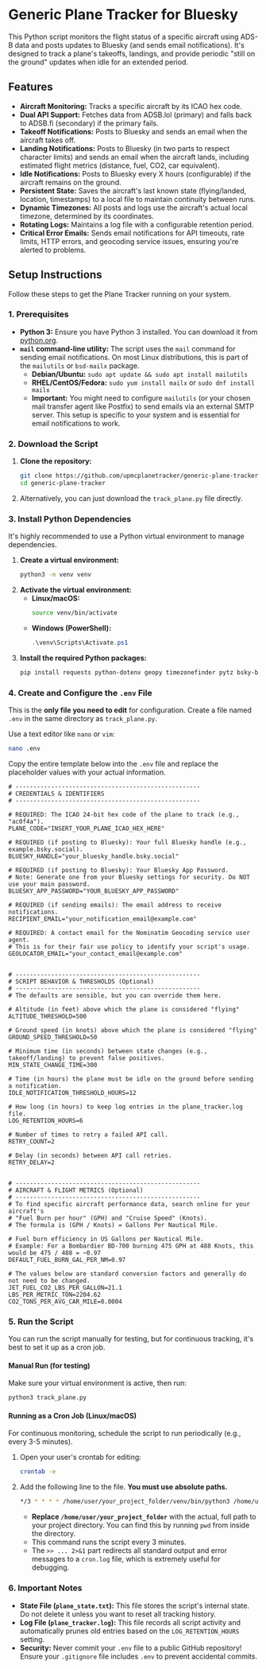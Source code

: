 # Generic Plane Tracker for Bluesky

This Python script monitors the flight status of a specific aircraft using ADS-B data and posts updates to Bluesky (and sends email notifications). It's designed to track a plane's takeoffs, landings, and provide periodic "still on the ground" updates when idle for an extended period.

## Features

* **Aircraft Monitoring:** Tracks a specific aircraft by its ICAO hex code.
* **Dual API Support:** Fetches data from ADSB.lol (primary) and falls back to ADSB.fi (secondary) if the primary fails.
* **Takeoff Notifications:** Posts to Bluesky and sends an email when the aircraft takes off.
* **Landing Notifications:** Posts to Bluesky (in two parts to respect character limits) and sends an email when the aircraft lands, including estimated flight metrics (distance, fuel, CO2, car equivalent).
* **Idle Notifications:** Posts to Bluesky every X hours (configurable) if the aircraft remains on the ground.
* **Persistent State:** Saves the aircraft's last known state (flying/landed, location, timestamps) to a local file to maintain continuity between runs.
* **Dynamic Timezones:** All posts and logs use the aircraft's actual local timezone, determined by its coordinates.
* **Rotating Logs:** Maintains a log file with a configurable retention period.
* **Critical Error Emails:** Sends email notifications for API timeouts, rate limits, HTTP errors, and geocoding service issues, ensuring you're alerted to problems.

## Setup Instructions

Follow these steps to get the Plane Tracker running on your system.

### 1. Prerequisites

* **Python 3:** Ensure you have Python 3 installed. You can download it from [python.org](https://www.python.org/downloads/).
* **`mail` command-line utility:** The script uses the `mail` command for sending email notifications. On most Linux distributions, this is part of the `mailutils` or `bsd-mailx` package.
    * **Debian/Ubuntu:** `sudo apt update && sudo apt install mailutils`
    * **RHEL/CentOS/Fedora:** `sudo yum install mailx` or `sudo dnf install mailx`
    * **Important:** You might need to configure `mailutils` (or your chosen mail transfer agent like Postfix) to send emails via an external SMTP server. This setup is specific to your system and is essential for email notifications to work.

### 2. Download the Script

1.  **Clone the repository:**
    ```bash
    git clone https://github.com/upmcplanetracker/generic-plane-tracker.git
    cd generic-plane-tracker
    ```
2.  Alternatively, you can just download the `track_plane.py` file directly.

### 3. Install Python Dependencies

It's highly recommended to use a Python virtual environment to manage dependencies.

1.  **Create a virtual environment:**
    ```bash
    python3 -m venv venv
    ```
2.  **Activate the virtual environment:**
    * **Linux/macOS:**
        ```bash
        source venv/bin/activate
        ```
    * **Windows (PowerShell):**
        ```powershell
        .\venv\Scripts\Activate.ps1
        ```
3.  **Install the required Python packages:**
    ```bash
    pip install requests python-dotenv geopy timezonefinder pytz bsky-bridge
    ```

### 4. Create and Configure the `.env` File

This is the **only file you need to edit** for configuration. Create a file named `.env` in the same directory as `track_plane.py`.

Use a text editor like `nano` or `vim`:
```bash
nano .env
```

Copy the entire template below into the `.env` file and replace the placeholder values with your actual information.

```env
# ----------------------------------------------------
# CREDENTIALS & IDENTIFIERS
# ----------------------------------------------------

# REQUIRED: The ICAO 24-bit hex code of the plane to track (e.g., "ac0f4a").
PLANE_CODE="INSERT_YOUR_PLANE_ICAO_HEX_HERE"

# REQUIRED (if posting to Bluesky): Your full Bluesky handle (e.g., example.bsky.social).
BLUESKY_HANDLE="your_bluesky_handle.bsky.social"

# REQUIRED (if posting to Bluesky): Your Bluesky App Password.
# Note: Generate one from your Bluesky settings for security. Do NOT use your main password.
BLUESKY_APP_PASSWORD="YOUR_BLUESKY_APP_PASSWORD"

# REQUIRED (if sending emails): The email address to receive notifications.
RECIPIENT_EMAIL="your_notification_email@example.com"

# REQUIRED: A contact email for the Nominatim Geocoding service user agent.
# This is for their fair use policy to identify your script's usage.
GEOLOCATOR_EMAIL="your_contact_email@example.com"


# ----------------------------------------------------
# SCRIPT BEHAVIOR & THRESHOLDS (Optional)
# ----------------------------------------------------
# The defaults are sensible, but you can override them here.

# Altitude (in feet) above which the plane is considered "flying"
ALTITUDE_THRESHOLD=500

# Ground speed (in knots) above which the plane is considered "flying"
GROUND_SPEED_THRESHOLD=50

# Minimum time (in seconds) between state changes (e.g., takeoff/landing) to prevent false positives.
MIN_STATE_CHANGE_TIME=300

# Time (in hours) the plane must be idle on the ground before sending a notification.
IDLE_NOTIFICATION_THRESHOLD_HOURS=12

# How long (in hours) to keep log entries in the plane_tracker.log file.
LOG_RETENTION_HOURS=6

# Number of times to retry a failed API call.
RETRY_COUNT=2

# Delay (in seconds) between API call retries.
RETRY_DELAY=2


# ----------------------------------------------------
# AIRCRAFT & FLIGHT METRICS (Optional)
# ----------------------------------------------------
# To find specific aircraft performance data, search online for your aircraft's
# "Fuel Burn per hour" (GPH) and "Cruise Speed" (Knots).
# The formula is (GPH / Knots) = Gallons Per Nautical Mile.

# Fuel burn efficiency in US Gallons per Nautical Mile.
# Example: For a Bombardier BD-700 burning 475 GPH at 488 Knots, this would be 475 / 488 = ~0.97
DEFAULT_FUEL_BURN_GAL_PER_NM=0.97

# The values below are standard conversion factors and generally do not need to be changed.
JET_FUEL_CO2_LBS_PER_GALLON=21.1
LBS_PER_METRIC_TON=2204.62
CO2_TONS_PER_AVG_CAR_MILE=0.0004
```

### 5. Run the Script

You can run the script manually for testing, but for continuous tracking, it's best to set it up as a cron job.

#### Manual Run (for testing)

Make sure your virtual environment is active, then run:
```bash
python3 track_plane.py
```

#### Running as a Cron Job (Linux/macOS)

For continuous monitoring, schedule the script to run periodically (e.g., every 3-5 minutes).

1.  Open your user's crontab for editing:
    ```bash
    crontab -e
    ```
2.  Add the following line to the file. **You must use absolute paths.**
    ```bash
    */3 * * * * /home/user/your_project_folder/venv/bin/python3 /home/user/your_project_folder/track_plane.py >> /home/user/your_project_folder/cron.log 2>&1
    ```
    * **Replace `/home/user/your_project_folder`** with the actual, full path to your project directory. You can find this by running `pwd` from inside the directory.
    * This command runs the script every 3 minutes.
    * The `>> ... 2>&1` part redirects all standard output and error messages to a `cron.log` file, which is extremely useful for debugging.

### 6. Important Notes

* **State File (`plane_state.txt`):** This file stores the script's internal state. Do not delete it unless you want to reset all tracking history.
* **Log File (`plane_tracker.log`):** This file records all script activity and automatically prunes old entries based on the `LOG_RETENTION_HOURS` setting.
* **Security:** Never commit your `.env` file to a public GitHub repository! Ensure your `.gitignore` file includes `.env` to prevent accidental commits.
